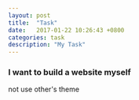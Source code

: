 ```yaml
---
layout: post
title:  "Task"
date:   2017-01-22 10:26:43 +0800
categories: task
description: "My Task"
---
```


### I want to build a website myself

not use other's theme